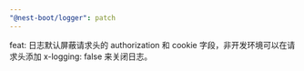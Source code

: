 ```yaml
---
"@nest-boot/logger": patch
---
```


feat: 日志默认屏蔽请求头的 authorization 和 cookie 字段，非开发环境可以在请求头添加 x-logging: false 来关闭日志。
